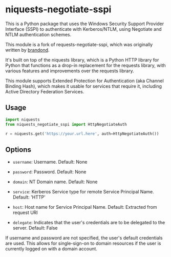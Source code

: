 niquests-negotiate-sspi
=======================

This is a Python package that uses the Windows Security Support Provider Interface (SSPI) to authenticate with Kerberos/NTLM, using Negotiate and NTLM authentication schemes.

This module is a fork of requests-negotiate-sspi, which was originally written by [brandond](https://github.com/brandond/requests-negotiate-sspi).

It's built on top of the niquests library, which is a Python HTTP library for Python that functions as a drop-in replacement for the requests library, with various features and improvements over the requests library.

This module supports Extended Protection for Authentication (aka Channel Binding Hash), which makes it usable for services that require it, including Active Directory Federation Services.

Usage
-----

```python
import niquests
from niquests_negotiate_sspi import HttpNegotiateAuth

r = niquests.get('https://your.url.here', auth=HttpNegotiateAuth())
```

Options
-------

  - `username`: Username.
    Default: None

  - `password`: Password.
    Default: None

  - `domain`: NT Domain name.
    Default: None

  - `service`: Kerberos Service type for remote Service Principal
    Name.
    Default: 'HTTP'

  - `host`: Host name for Service Principal Name.
    Default: Extracted from request URI

  - `delegate`: Indicates that the user's credentials are to be delegated to the server.
    Default: False


If username and password are not specified, the user's default credentials are used. This allows for single-sign-on to domain resources if the user is currently logged on with a domain account.
